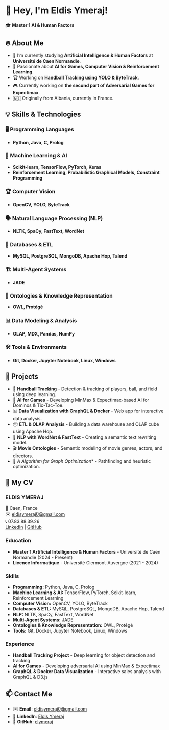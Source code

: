 # 👋 Hey, I'm Eldis Ymeraj!

🎓 **Master 1 AI & Human Factors** 

## 🔥 About Me

- 🏫 I’m currently studying **Artificial Intelligence & Human Factors** at **Université de Caen Normandie**.
- 🚀 Passionate about **AI for Games, Computer Vision & Reinforcement Learning**.
- 🏆 Working on **Handball Tracking using YOLO & ByteTrack**.
- 🎮 Currently working on **the second part of Adversarial Games for Expectimax**.
- 🇦🇱 Originally from Albania, currently in France.


## 💡 Skills & Technologies

### 🖥️ Programming Languages
- **Python, Java, C, Prolog**

### 🤖 Machine Learning & AI
- **Scikit-learn, TensorFlow, PyTorch, Keras**
- **Reinforcement Learning, Probabilistic Graphical Models, Constraint Programming**

### 🏆 Computer Vision
- **OpenCV, YOLO, ByteTrack**

### 🗣️ Natural Language Processing (NLP)
- **NLTK, SpaCy, FastText, WordNet**

### 💾 Databases & ETL
- **MySQL, PostgreSQL, MongoDB, Apache Hop, Talend**

### 🏗️ Multi-Agent Systems
- **JADE**

### 🔎 Ontologies & Knowledge Representation
- **OWL, Protégé**

### 📊 Data Modeling & Analysis
- **OLAP, MDX, Pandas, NumPy**

### 🛠️ Tools & Environments
- **Git, Docker, Jupyter Notebook, Linux, Windows**

## 🚀 Projects

- 🏐 **Handball Tracking** - Detection & tracking of players, ball, and field using deep learning.
- 🎲 **AI for Games** - Developing MinMax & Expectimax-based AI for Dominos & Tic-Tac-Toe.
- 📊 **Data Visualization with GraphQL & Docker** - Web app for interactive data analysis.
- 📦 **ETL & OLAP Analysis** - Building a data warehouse and OLAP cube using Apache Hop.
- 🧠 **NLP with WordNet & FastText** - Creating a semantic text rewriting model.
- 🎬 **Movie Ontologies** - Semantic modeling of movie genres, actors, and directors.
- 🚀 **A* Algorithm for Graph Optimization** - Pathfinding and heuristic optimization.

## 📄 My CV

### **ELDIS YMERAJ**
📍 Caen, France  
✉️ eldisymeraj0@gmail.com  
📞 07.83.88.39.26  
[LinkedIn](www.linkedin.com/in/eldis-ymeraj-2b5433226) | [GitHub](https://github.com/elymeraj)  

### **Education**
- **Master 1 Artificial Intelligence & Human Factors** - Université de Caen Normandie (2024 - Present)
- **Licence Informatique** - Université Clermont-Auvergne (2021 - 2024)

### **Skills**
- **Programming:** Python, Java, C, Prolog  
- **Machine Learning & AI:** TensorFlow, PyTorch, Scikit-learn, Reinforcement Learning  
- **Computer Vision:** OpenCV, YOLO, ByteTrack  
- **Databases & ETL:** MySQL, PostgreSQL, MongoDB, Apache Hop, Talend  
- **NLP:** NLTK, SpaCy, FastText, WordNet  
- **Multi-Agent Systems:** JADE  
- **Ontologies & Knowledge Representation:** OWL, Protégé  
- **Tools:** Git, Docker, Jupyter Notebook, Linux, Windows  

### **Experience**
- **Handball Tracking Project** - Deep learning for object detection and tracking  
- **AI for Games** - Developing adversarial AI using MinMax & Expectimax  
- **GraphQL & Docker Data Visualization** - Interactive sales analysis with GraphQL & D3.js  

## 📫 Contact Me

- ✉️ **Email**: [eldisymeraj0@gmail.com](mailto:eldisymeraj0@gmail.com)
- 🔗 **LinkedIn**: [Eldis Ymeraj](www.linkedin.com/in/eldis-ymeraj-2b5433226)
- 🐙 **GitHub**: [elymeraj](https://github.com/elymeraj)
